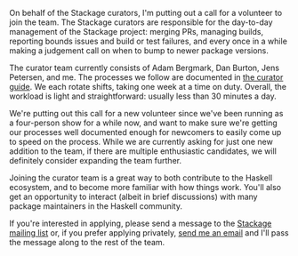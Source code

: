 On behalf of the Stackage curators, I'm putting out a call for a
volunteer to join the team. The Stackage curators are responsible for
the day-to-day management of the Stackage project: merging PRs,
managing builds, reporting bounds issues and build or test failures,
and every once in a while making a judgement call on when to bump to
newer package versions.

The curator team currently consists of Adam Bergmark, Dan Burton, Jens
Petersen, and me. The processes we follow are documented in
[the curator guide](https://github.com/fpco/stackage/blob/master/CURATORS.md). We
each rotate shifts, taking one week at a time on duty. Overall, the
workload is light and straightforward: usually less than 30 minutes a
day.

We're putting out this call for a new volunteer since we've been
running as a four-person show for a while now, and want to make sure
we're getting our processes well documented enough for newcomers to
easily come up to speed on the process. While we are currently asking
for just one new addition to the team, if there are multiple
enthusiastic candidates, we will definitely consider expanding the
team further.

Joining the curator team is a great way to both contribute to the
Haskell ecosystem, and to become more familiar with how things
work. You'll also get an opportunity to interact (albeit in brief
discussions) with many package maintainers in the Haskell community.

If you're interested in applying, please send a message to the
[Stackage mailing list](https://groups.google.com/d/forum/stackage)
or, if you prefer applying privately,
[send me an email](mailto:michael@snoyman.com) and I'll pass the
message along to the rest of the team.
